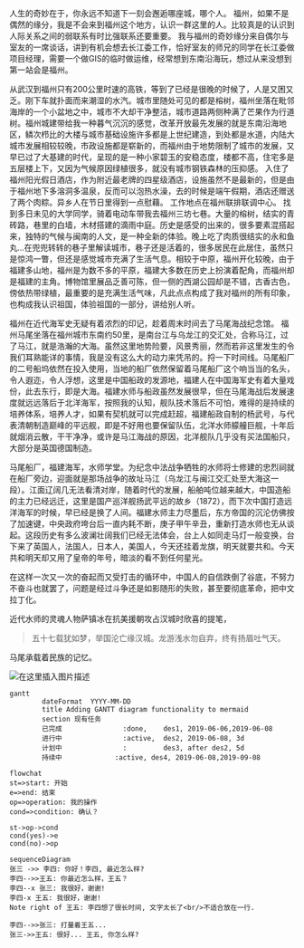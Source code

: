 ﻿人生的奇妙在于，你永远不知道下一刻会邂逅哪座城，哪个人。
福州，如果不是偶然的缘分，我是不会来到福州这个地方，认识一群这里的人。比较真是的认识到人际关系之间的弱联系有时比强联系还要重要。
我与福州的奇妙缘分来自偶尔与室友的一席谈话，讲到有机会想去长江委工作，恰好室友的师兄的同学在长江委做项目经理，需要一个做GIS的临时做运维，经常想到东南沿海玩，想过从来没想到第一站会是福州。

从武汉到福州只有200公里时速的高铁，等到了已经是很晚的时候了，人是又困又乏。刚下车就扑面而来潮湿的水汽。城市里随处可见的都是榕树，福州坐落在毗邻海岸的一个小盆地之中，城市不大却干净整洁，城市道路两侧种满了芒果作为行道树。福州城建带给我一种暮气沉沉的感觉，改革开放最先发展的就是东南沿海地区，鳞次栉比的大楼与城市基础设施许多都是上世纪建造，到处都是水道，内陆大城市发展相较较晚，市政设施都是崭新的，而福州由于地势限制了城市的发展，又早已过了大基建的时代，呈现的是一种小家碧玉的安稳态度，楼都不高，住宅多是五层楼上下，又因为气候原因绿植很多，就没有城市钢铁森林的压抑感。
入住了福州阳光假日酒店，作为附近最老牌的四星级酒店，设施虽然不是最新的，但是由于福州地下多溶洞多温泉，反而可以泡热水澡，去的时候是端午假期，酒店还赠送了两个肉粽。异乡人在节日里得到一点慰藉。
工作地点在福州联排联调中心。
找到多日未见的大学同学，骑着电动车带我去福州三坊七巷。大量的榕树，结实的青砖路，巷里的白墙，木材搭建的滴雨中庭。历史是感受的出来的，很多要素混搭起来，独特的气候与闽南的人文，是一种全新的体验。晚上吃了肉质很结实的永和鱼丸...在兜兜转转的巷子里解读城市，巷子还是活着的，很多居民在此居住，虽然只是惊鸿一瞥，但还是感觉城市充满了生活气息。相较于中原，福州开化较晚，由于福建多山地，福州是为数不多的平原，福建大多数在历史上扮演着配角，而福州却是福建的主角。博物馆里展品乏善可陈，但一侧的西湖公园却是不错，古香古色，傍依热带绿植，最重要的是充满生活气味，凡此点点构成了我对福州的所有印象，也构成我认识祖国，体验祖国的一部分，讲给别人听。

福州在近代海军史无疑有着浓烈的印记，趁着周末时间去了马尾海战纪念馆。
福州马尾坐落在福州城市东南约50里，是南台江与乌龙江的交汇处，合称马江，过了马江，就是浩瀚的大海。虽然这里地势险要，风景秀丽，然而若非这里发生的令我们耳熟能详的事情，我是没有这么大的动力来凭吊的。捋一下时间线。马尾船厂的二号船坞依然在投入使用，当地的船厂依然保留着马尾船厂这个响当当的名头，令人遐迩，令人浮想，这里是中国船政的发源地，福建人在中国海军史有着大量戏份，此去东行，即是大海。福建水师与船政虽然发展很早，但在马尾海战后发展速度就远远落后于北洋海军，按照我的认知，舰队技术落后不可怕，难得的是持续的培养体系，培养人才，如果有契机就可以完成赶超，福建船政自制的杨武号，与代表清朝制造巅峰的平远舰，即是不好用也要保留队伍，北洋水师艨艟巨舰，十年后就烟消云散，干干净净，或许是马江海战的原因，北洋舰队几乎没有买法国船只，大部分是英国德国制造。

马尾船厂，福建海军，水师学堂。为纪念中法战争牺牲的水师将士修建的忠烈祠就在船厂旁边，迎面就是那场战争的故址马江（乌龙江与闽江交汇处至大海这一段）。江面辽阔几无法看清对岸，随着时代的发展，船舶吨位越来越大，中国造船的主力已经远迁，这里是国产巡洋舰扬武平远的故乡（1872），而下次中国打造远洋海军的时候，早已经是换了人间。福建水师主力尽墨后，东方帝国的沉沦仿佛按了加速键，中央政府垮台后一直内耗不断，庚子甲午辛丑，重新打造水师也无从谈起。这段历史有多么波澜壮阔我们已经无法体会，台上人如同走马灯一般变换，台下来了英国人，法国人，日本人，美国人，今天还挂着龙旗，明天就要共和。今天共和明天却又用了皇帝的年号，暗淡的看不到任何星光。

在这样一次又一次的奋起而又受打击的循环中，中国人的自信跌倒了谷底，不努力不奋斗也就罢了，问题是经过斗争还是如影随形的失败，甚至要彻底革命，把中文拉丁化。

近代水师的灵魂人物萨镇冰在抗美援朝攻占汉城时欣喜的提笔，
> 五十七载犹如梦，举国沦亡缘汉城。龙游浅水勿自弃，终有扬眉吐气天。

马尾承载着民族的记忆。

![在这里插入图片描述](https://img-blog.csdnimg.cn/20200508172244163.png?x-oss-process=image/watermark,type_ZmFuZ3poZW5naGVpdGk,shadow_10,text_aHR0cHM6Ly9ibG9nLmNzZG4ubmV0L3FxXzM0MDY5MTgw,size_16,color_FFFFFF,t_70)
```mermaid
gantt
        dateFormat  YYYY-MM-DD
        title Adding GANTT diagram functionality to mermaid
        section 现有任务
        已完成               :done,    des1, 2019-06-06,2019-06-08
        进行中               :active,  des2, 2019-06-08, 3d
        计划中               :         des3, after des2, 5d
        持续中				:active, des4, 2019-06-08,2019-09-08
```

```mermaid
flowchat
st=>start: 开始
e=>end: 结束
op=>operation: 我的操作
cond=>condition: 确认？

st->op->cond
cond(yes)->e
cond(no)->op
```

```mermaid
sequenceDiagram
张三 ->> 李四: 你好！李四, 最近怎么样?
李四-->>王五: 你最近怎么样，王五？
李四--x 张三: 我很好，谢谢!
李四-x 王五: 我很好，谢谢!
Note right of 王五: 李四想了很长时间, 文字太长了<br/>不适合放在一行.

李四-->>张三: 打量着王五...
张三->>王五: 很好... 王五, 你怎么样?
```

